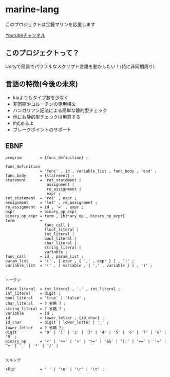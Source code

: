 # marine-lang
このプロジェクトは宝鐘マリンを応援します

[Youtubeチャンネル](https://www.youtube.com/channel/UCCzUftO8KOVkV4wQG1vkUvg)
## このプロジェクトって？

Unityで簡易でパワフルなスクリプト言語を動かしたい！(特に非同期周り)

## 言語の特徴(今後の未来)

- luaよりもタイプ数を少なく
- 非同期やコルーチンの専用構文
- ハンガリアン記法による簡単な静的型チェック
- 他にも静的型チェックは用意する
- if式あるよ
- ブレークポイントのサポート

## EBNF

```ebnf
program        = {func_definition} ;

func_definition
               = 'func' , id , variable_list , func_body , 'end' ;
func_body      = {statement} ;
statement      =  ret_statement |
                  assignment |
                  re_assignment |
                  expr ;
ret_statement  = 'ret' , expr ;
assignment     = 'let' , re_assignment ;
re_assignment  = id , '=' , expr ;
expr           = binary_op_expr
binary_op_expr = term , [binary_op , binary_op_expr]
term           =
                 func_call | 
                 float_literal | 
                 int_literal | 
                 bool_literal | 
                 char_literal | 
                 string_literal |
                 variable ;
func_call      = id , param_list ;
param_list     = '(' , [ expr , { ',' , expr } ] , ')' ;
variable_list  = '(' , [ variable , { ',' , variable } ] , ')' ;


トークン

float_literal  = int_literal , '.' , int_literal ;
int_literal    = digit ;
bool_literal   = 'true' | 'false' ;
char_literal   = ? 省略 ? ;
string_literal = ? 省略 ? ;
variable       = id ;
id             = lower_letter , {id_char} ;
id_char        = digit | lower_letter | '_' ;
lower_letter   = ? 省略 ?;
digit          = '0' | '1' | '2' | '3' | '4' | '5' | '6' | '7' | '8' | '9' ;
binary_op      = '<' | '<=' | '>' | '>=' | '&&' | '||' | '==' | '!=' | '+' | '-' | '*' | '/' | 


スキップ

skip           = ' ' | '\n' | '\r' | '\t' ;
```
